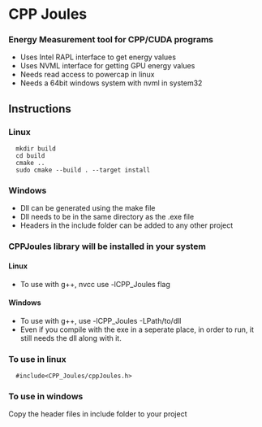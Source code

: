 # CPP Joules

### Energy Measurement tool for CPP/CUDA programs

- Uses Intel RAPL interface to get energy values
- Uses NVML interface for getting GPU energy values
- Needs read access to powercap in linux
- Needs a 64bit windows system with nvml in system32

## Instructions

### Linux

```bash!=
  mkdir build
  cd build
  cmake ..
  sudo cmake --build . --target install
```

### Windows

- Dll can be generated using the make file
- Dll needs to be in the same directory as the .exe file
- Headers in the include folder can be added to any other project

### CPPJoules library will be installed in your system

#### Linux

- To use with g++, nvcc use -lCPP_Joules flag

#### Windows

- To use with g++, use -lCPP_Joules -LPath/to/dll
- Even if you compile with the exe in a seperate place,
  in order to run, it still needs the dll along with it.

### To use in linux

```cpp!=
  #include<CPP_Joules/cppJoules.h>
```

### To use in windows

Copy the header files in include folder to your project
